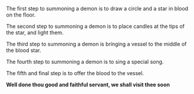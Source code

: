The first step to summoning a demon is to draw a circle and a star in blood on the floor.

The second step to summoning a demon is to place candles at the tips of the star, and light them.

The third step to summoning a demon is bringing a vessel to the middle of the blood star.

The fourth step to summoning a demon is to sing a special song.

The fifth and final step is to offer the blood to the vessel.

**Well done thou good and faithful servant, we shall visit thee soon**